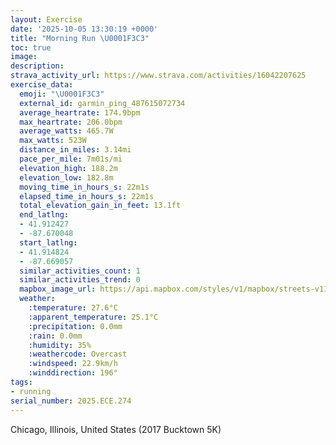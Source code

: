 ```yaml
---
layout: Exercise
date: '2025-10-05 13:30:19 +0000'
title: "Morning Run \U0001F3C3"
toc: true
image:
description:
strava_activity_url: https://www.strava.com/activities/16042207625
exercise_data:
  emoji: "\U0001F3C3"
  external_id: garmin_ping_487615072734
  average_heartrate: 174.9bpm
  max_heartrate: 206.0bpm
  average_watts: 465.7W
  max_watts: 523W
  distance_in_miles: 3.14mi
  pace_per_mile: 7m01s/mi
  elevation_high: 188.2m
  elevation_low: 182.8m
  moving_time_in_hours_s: 22m1s
  elapsed_time_in_hours_s: 22m1s
  total_elevation_gain_in_feet: 13.1ft
  end_latlng:
  - 41.912427
  - -87.670048
  start_latlng:
  - 41.914824
  - -87.669057
  similar_activities_count: 1
  similar_activities_trend: 0
  mapbox_image_url: https://api.mapbox.com/styles/v1/mapbox/streets-v11/static/path-5+787af2-1.0(mvy~FfgbvODlD%40%60I%40n%40DhJHpBDVNLZBv%40E%7CA%3FjCG%7CBBfAIzAEv%40%40XBHLBz%40%3FtB%40%60AAjFFxCCdACDEBm%40Dw%40%40g%40FwAAgBDuAAmCFo%40AmEHkD%3FoDJeA%3FqDJc%40A_A%40%5DBc%40%3FeADYFCDCN%3F%7CAFdKBfAA%60D%40%60BFlADNJHdA%40bBEd%40%40jAAh%40Cz%40%40%7C%40Gb%40%40t%40Av%40GpA%40%7CAGnA%40JAHKN%5DBYEsJEQOMMA_B%40KCCGCSGaKBi%40FMTEnBEjAIhAAz%40BlBCpA%40nAGDCtB%40%7C%40Ep%40%40t%40AJCDEBM%3Fq%40G%7BCCuDCs%40AaNE%7BCBgAC%7BA%40aAEiB),pin-s-s+e5b22e(-87.67108,41.91607),pin-s-f+89ae00(-87.67277000000004,41.91236999999999)/auto/800x800?access_token=pk.eyJ1Ijoiam9zaGJlY2ttYW4iLCJhIjoiY205eWR2aDd1MWZ6djJrbXc4a3M0bWZleiJ9.XiG9OWkNcZk2QzjJbxLB4A
  weather:
    :temperature: 27.6°C
    :apparent_temperature: 25.1°C
    :precipitation: 0.0mm
    :rain: 0.0mm
    :humidity: 35%
    :weathercode: Overcast
    :windspeed: 22.9km/h
    :winddirection: 196°
tags:
- running
serial_number: 2025.ECE.274
---
```

Chicago, Illinois, United States (2017 Bucktown 5K)
